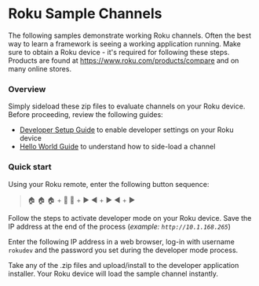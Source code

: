 # Roku Sample Channels

The following samples demonstrate working Roku channels. Often the best way to learn a framework is seeing a working application running. Make sure to obtain a Roku device - it's required for following these steps. Products are found at https://www.roku.com/products/compare and on many online stores.

### Overview

Simply sideload these zip files to evaluate channels on your Roku device. Before proceeding, review the following guides:

* [Developer Setup Guide](https://developer.roku.com/develop/getting-started/setup-guide) to enable developer settings on your Roku device
* [Hello World Guide](https://developer.roku.com/develop/getting-started/sdk-hello-world) to understand how to side-load a channel

### Quick start

Using your Roku remote, enter the following button sequence:

> :house: :house: :house: + :arrow_up_small: :arrow_up_small: + :arrow_forward: :arrow_backward: + :arrow_forward:  :arrow_backward: + :arrow_forward:

Follow the steps to activate developer mode on your Roku device. Save the IP address at the end of the process (_example: `http://10.1.168.265`_)

Enter the following IP address in a web browser, log-in with username `rokudev` and the password you set during the developer mode process.

Take any of the .zip files and upload/install to the developer application installer. Your Roku device will load the sample channel instantly.
